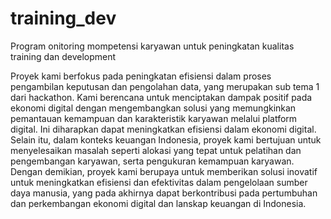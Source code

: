 # training_dev
Program  onitoring mompetensi karyawan untuk peningkatan kualitas training dan development

Proyek kami berfokus pada peningkatan efisiensi dalam proses pengambilan keputusan dan pengolahan data, yang merupakan sub tema 1 dari hackathon. Kami berencana untuk menciptakan dampak positif pada ekonomi digital dengan mengembangkan solusi yang memungkinkan pemantauan kemampuan dan karakteristik karyawan melalui platform digital. Ini diharapkan dapat meningkatkan efisiensi dalam ekonomi digital. Selain itu, dalam konteks keuangan Indonesia, proyek kami bertujuan untuk menyelesaikan masalah seperti alokasi yang tepat untuk pelatihan dan pengembangan karyawan, serta pengukuran kemampuan karyawan. Dengan demikian, proyek kami berupaya untuk memberikan solusi inovatif untuk meningkatkan efisiensi dan efektivitas dalam pengelolaan sumber daya manusia, yang pada akhirnya dapat berkontribusi pada pertumbuhan dan perkembangan ekonomi digital dan lanskap keuangan di Indonesia.

